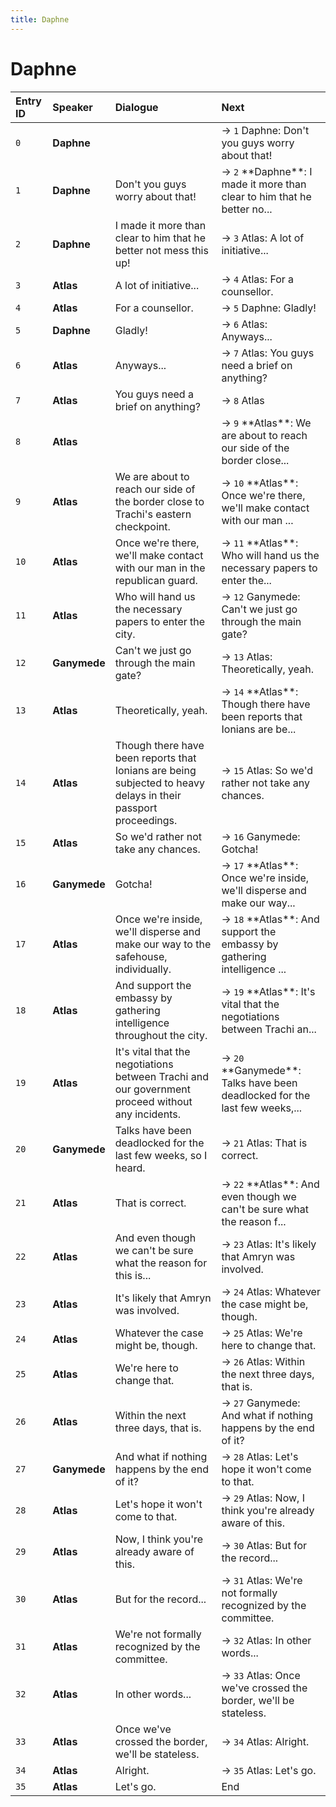 ```yaml
---
title: Daphne
---
```


# Daphne


| Entry ID | Speaker | Dialogue | Next |
| :------- | :------ | :------- | :------------ |
| `0` | **Daphne** |  | → `1` Daphne: Don't you guys worry about that\! |
| `1` | **Daphne** | Don't you guys worry about that\! | → `2` \*\*Daphne\*\*: I made it more than clear to him that he better no\.\.\. |
| `2` | **Daphne** | I made it more than clear to him that he better not mess this up\! | → `3` Atlas: A lot of initiative\.\.\. |
| `3` | **Atlas** | A lot of initiative\.\.\. | → `4` Atlas: For a counsellor\. |
| `4` | **Atlas** | For a counsellor\. | → `5` Daphne: Gladly\! |
| `5` | **Daphne** | Gladly\! | → `6` Atlas: Anyways\.\.\. |
| `6` | **Atlas** | Anyways\.\.\. | → `7` Atlas: You guys need a brief on anything? |
| `7` | **Atlas** | You guys need a brief on anything? | → `8` Atlas |
| `8` | **Atlas** |  | → `9` \*\*Atlas\*\*: We are about to reach our side of the border close\.\.\. |
| `9` | **Atlas** | We are about to reach our side of the border close to Trachi's eastern checkpoint\. | → `10` \*\*Atlas\*\*: Once we're there, we'll make contact with our man \.\.\. |
| `10` | **Atlas** | Once we're there, we'll make contact with our man in the republican guard\. | → `11` \*\*Atlas\*\*: Who will hand us the necessary papers to enter the\.\.\. |
| `11` | **Atlas** | Who will hand us the necessary papers to enter the city\. | → `12` Ganymede: Can't we just go through the main gate? |
| `12` | **Ganymede** | Can't we just go through the main gate? | → `13` Atlas: Theoretically, yeah\. |
| `13` | **Atlas** | Theoretically, yeah\. | → `14` \*\*Atlas\*\*: Though there have been reports that Ionians are be\.\.\. |
| `14` | **Atlas** | Though there have been reports that Ionians are being subjected to heavy delays in their passport proceedings\. | → `15` Atlas: So we'd rather not take any chances\. |
| `15` | **Atlas** | So we'd rather not take any chances\. | → `16` Ganymede: Gotcha\! |
| `16` | **Ganymede** | Gotcha\! | → `17` \*\*Atlas\*\*: Once we're inside, we'll disperse and make our way\.\.\. |
| `17` | **Atlas** | Once we're inside, we'll disperse and make our way to the safehouse, individually\. | → `18` \*\*Atlas\*\*: And support the embassy by gathering intelligence \.\.\. |
| `18` | **Atlas** | And support the embassy by gathering intelligence throughout the city\. | → `19` \*\*Atlas\*\*: It's vital that the negotiations between Trachi an\.\.\. |
| `19` | **Atlas** | It's vital that the negotiations between Trachi and our government proceed without any incidents\. | → `20` \*\*Ganymede\*\*: Talks have been deadlocked for the last few weeks,\.\.\. |
| `20` | **Ganymede** | Talks have been deadlocked for the last few weeks, so I heard\. | → `21` Atlas: That is correct\. |
| `21` | **Atlas** | That is correct\. | → `22` \*\*Atlas\*\*: And even though we can't be sure what the reason f\.\.\. |
| `22` | **Atlas** | And even though we can't be sure what the reason for this is\.\.\. | → `23` Atlas: It's likely that Amryn was involved\. |
| `23` | **Atlas** | It's likely that Amryn was involved\. | → `24` Atlas: Whatever the case might be, though\. |
| `24` | **Atlas** | Whatever the case might be, though\. | → `25` Atlas: We're here to change that\. |
| `25` | **Atlas** | We're here to change that\. | → `26` Atlas: Within the next three days, that is\. |
| `26` | **Atlas** | Within the next three days, that is\. | → `27` Ganymede: And what if nothing happens by the end of it? |
| `27` | **Ganymede** | And what if nothing happens by the end of it? | → `28` Atlas: Let's hope it won't come to that\. |
| `28` | **Atlas** | Let's hope it won't come to that\. | → `29` Atlas: Now, I think you're already aware of this\. |
| `29` | **Atlas** | Now, I think you're already aware of this\. | → `30` Atlas: But for the record\.\.\. |
| `30` | **Atlas** | But for the record\.\.\. | → `31` Atlas: We're not formally recognized by the committee\. |
| `31` | **Atlas** | We're not formally recognized by the committee\. | → `32` Atlas: In other words\.\.\. |
| `32` | **Atlas** | In other words\.\.\. | → `33` Atlas: Once we've crossed the border, we'll be stateless\. |
| `33` | **Atlas** | Once we've crossed the border, we'll be stateless\. | → `34` Atlas: Alright\. |
| `34` | **Atlas** | Alright\. | → `35` Atlas: Let's go\. |
| `35` | **Atlas** | Let's go\. | End |

